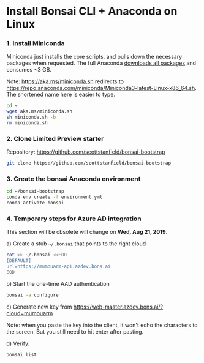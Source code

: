 # Install Bonsai CLI + Anaconda on Linux

### 1. Install Miniconda 

Miniconda just installs the core scripts, and pulls down the necessary
packages when requested. The full Anaconda [downloads all packages][1] and
consumes ~3 GB.

Note: https://aka.ms/miniconda.sh redirects to
https://repo.anaconda.com/miniconda/Miniconda3-latest-Linux-x86_64.sh.
The shortened name here is easier to type.

```bash
cd ~
wget aka.ms/miniconda.sh
sh miniconda.sh -b
rm miniconda.sh
```

### 2. Clone Limited Preview starter 

Repository: https://github.com/scottstanfield/bonsai-bootstrap

```bash
git clone https://github.com/scottstanfield/bonsai-bootstrap
```

### 3. Create the bonsai Anaconda environment

```bash
cd ~/bonsai-bootstrap
conda env create -f environment.yml
conda activate bonsai
```

### 4. Temporary steps for Azure AD integration

This section will be obsolete will change on **Wed, Aug 21, 2019**.

a) Create a stub `~/.bonsai` that points to the right cloud

```bash
cat >> ~/.bonsai <<EOD
[DEFAULT]
url=https://mumouarm-api.azdev.bons.ai
EOD
```

b) Start the one-time AAD authentication

```bash
bonsai -a configure
```

c) Generate new key from https://web-master.azdev.bons.ai/?cloud=mumouarm

Note: when you paste the key into the client, it won't echo the
characters to the screen. But you still need to hit enter after pasting.

d) Verify:

```bash
bonsai list
```


[1]: http://deeplearning.lipingyang.org/2018/12/23/anaconda-vs-miniconda-vs-virtualenv/
